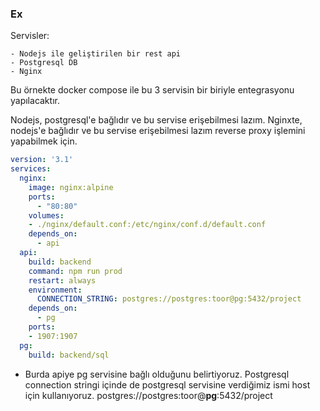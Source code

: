 ### Ex

Servisler:

    - Nodejs ile geliştirilen bir rest api
    - Postgresql DB
    - Nginx

Bu örnekte docker compose ile bu 3 servisin bir biriyle entegrasyonu yapılacaktır.

Nodejs, postgresql'e bağlıdır ve bu servise erişebilmesi lazım.
Nginxte, nodejs'e bağlıdır ve bu servise erişebilmesi lazım reverse proxy işlemini yapabilmek için.

```yaml
version: '3.1'
services:
  nginx:
    image: nginx:alpine
    ports:
      - "80:80"
    volumes:
    - ./nginx/default.conf:/etc/nginx/conf.d/default.conf
    depends_on:
      - api
  api:
    build: backend
    command: npm run prod
    restart: always
    environment:
      CONNECTION_STRING: postgres://postgres:toor@pg:5432/project
    depends_on:
      - pg
    ports:
    - 1907:1907
  pg:
    build: backend/sql

```

* Burda apiye pg servisine bağlı olduğunu belirtiyoruz. Postgresql connection stringi içinde de postgresql servisine verdiğimiz ismi host için kullanıyoruz. postgres://postgres:toor@**pg**:5432/project

